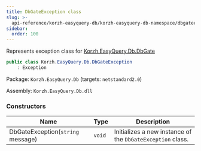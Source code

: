 ```yaml
---
title: DbGateException class
slug: >-
  api-reference/korzh-easyquery-db/korzh-easyquery-db-namespace/dbgateexception-class
sidebar:
  order: 100
---
```


Represents exception class for [Korzh.EasyQuery.Db.DbGate](/easyquery/docs/api-reference/korzh-easyquery-db/korzh-easyquery-db-namespace/dbgate-class)
```csharp
public class Korzh.EasyQuery.Db.DbGateException
    : Exception

```
Package: `Korzh.EasyQuery.Db` (targets: `netstandard2.0`)

Assembly: `Korzh.EasyQuery.Db.dll`

### Constructors

| Name | Type | Description | 
| --- | --- | --- | 
| DbGateException(`string` message) | `void` | Initializes a new instance of the `DbGateException` class. |
